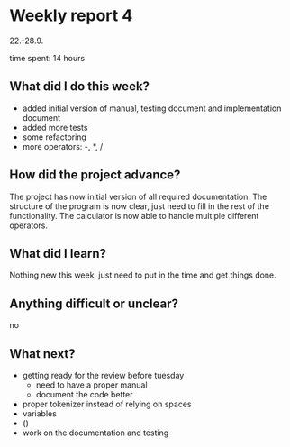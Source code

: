 # Weekly report 4

22.-28.9.

time spent: 14 hours

## What did I do this week?
- added initial version of manual, testing document and implementation document  
- added more tests
- some refactoring
- more operators: -, *, /

## How did the project advance?
The project has now initial version of all required documentation. 
The structure of the program is now clear, just need to fill in 
the rest of the functionality. The calculator is now able 
to handle multiple different operators.

## What did I learn?
Nothing new this week, just need to put in the time and get things done.

## Anything difficult or unclear?  
no

## What next?  
- getting ready for the review before tuesday  
  - need to have a proper manual
  - document the code better
- proper tokenizer instead of relying on spaces
- variables
- ()
- work on the documentation and testing
